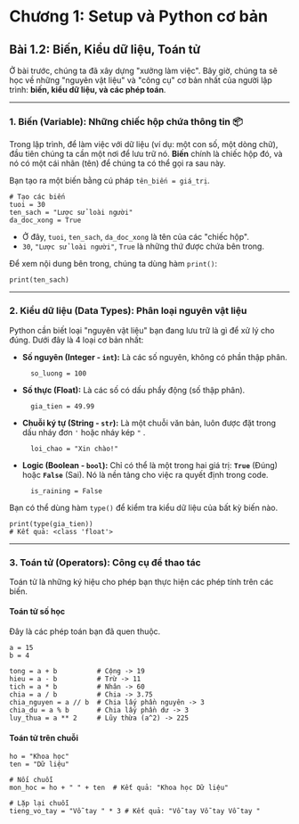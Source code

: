 # Chương 1: Setup và Python cơ bản
## Bài 1.2: Biến, Kiểu dữ liệu, Toán tử

Ở bài trước, chúng ta đã xây dựng "xưởng làm việc". Bây giờ, chúng ta sẽ học về những "nguyên vật liệu" và "công cụ" cơ bản nhất của người lập trình: **biến, kiểu dữ liệu, và các phép toán**.

---
### 1. Biến (Variable): Những chiếc hộp chứa thông tin 📦
Trong lập trình, để làm việc với dữ liệu (ví dụ: một con số, một dòng chữ), đầu tiên chúng ta cần một nơi để lưu trữ nó. **Biến** chính là chiếc hộp đó, và nó có một cái nhãn (tên) để chúng ta có thể gọi ra sau này.

Bạn tạo ra một biến bằng cú pháp `tên_biến = giá_trị`.

    # Tạo các biến
    tuoi = 30
    ten_sach = "Lược sử loài người"
    da_doc_xong = True

* Ở đây, `tuoi`, `ten_sach`, `da_doc_xong` là tên của các "chiếc hộp".
* `30`, `"Lược sử loài người"`, `True` là những thứ được chứa bên trong.

Để xem nội dung bên trong, chúng ta dùng hàm `print()`:

    print(ten_sach)

---
### 2. Kiểu dữ liệu (Data Types): Phân loại nguyên vật liệu
Python cần biết loại "nguyên vật liệu" bạn đang lưu trữ là gì để xử lý cho đúng. Dưới đây là 4 loại cơ bản nhất:

* **Số nguyên (Integer - `int`):** Là các số nguyên, không có phần thập phân.
    
        so_luong = 100

* **Số thực (Float):** Là các số có dấu phẩy động (số thập phân).

        gia_tien = 49.99

* **Chuỗi ký tự (String - `str`):** Là một chuỗi văn bản, luôn được đặt trong dấu nháy đơn `'` hoặc nháy kép `"` .

        loi_chao = "Xin chào!"

* **Logic (Boolean - `bool`):** Chỉ có thể là một trong hai giá trị: **`True`** (Đúng) hoặc **`False`** (Sai). Nó là nền tảng cho việc ra quyết định trong code.

        is_raining = False

Bạn có thể dùng hàm `type()` để kiểm tra kiểu dữ liệu của bất kỳ biến nào.

    print(type(gia_tien))
    # Kết quả: <class 'float'>

---
### 3. Toán tử (Operators): Công cụ để thao tác
Toán tử là những ký hiệu cho phép bạn thực hiện các phép tính trên các biến.

#### Toán tử số học
Đây là các phép toán bạn đã quen thuộc.

    a = 15
    b = 4

    tong = a + b          # Cộng -> 19
    hieu = a - b          # Trừ -> 11
    tich = a * b          # Nhân -> 60
    chia = a / b          # Chia -> 3.75
    chia_nguyen = a // b  # Chia lấy phần nguyên -> 3
    chia_du = a % b       # Chia lấy phần dư -> 3
    luy_thua = a ** 2     # Lũy thừa (a^2) -> 225

#### Toán tử trên chuỗi

    ho = "Khoa học"
    ten = "Dữ liệu"

    # Nối chuỗi
    mon_hoc = ho + " " + ten  # Kết quả: "Khoa học Dữ liệu"
    
    # Lặp lại chuỗi
    tieng_vo_tay = "Vỗ tay " * 3 # Kết quả: "Vỗ tay Vỗ tay Vỗ tay "